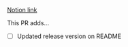 [Notion link](notion_link_here)

This PR adds... <!-- Brief description on what this PR does -->

- [ ] Updated release version on README
